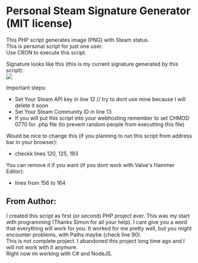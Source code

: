 # Personal Steam Signature Generator (MIT license)
This PHP script generates image (PNG) with Steam status.  
This is personal script for just one user.  
Use CRON to execute this script.  

Signature looks like this (this is my current signature generated by this script):  
![](https://av.execute.run/sig/sig.png)

Important steps:  
- Set Your Steam API key in line 12 // try to dont use mine because I will delete it soon
- Set Your Steam Community ID in line 13
- If you will put this script into your webhosting remember to set CHMOD 0770 for .php file (to prevent random people from executting this file)  

Would be nice to change this (if you planning to run this script from address bar in your browser):
- checkk lines 120, 125, 193

You can remove it if you want (if you dont work with Valve's Hammer Editor):
- lines from 156 to 164

## From Author:
I created this script as first (or second) PHP project ever. This was my start with programming (Thanks Simon for all your help). I cant give you a word that everything will work for you. It worked for me pretty well, but you might encounter problems, with Paths maybe (check line 90).  
This is not complete project. I abandoned this project long time ago and I will not work with it anymore.  
Right now im working with C# and NodeJS.
